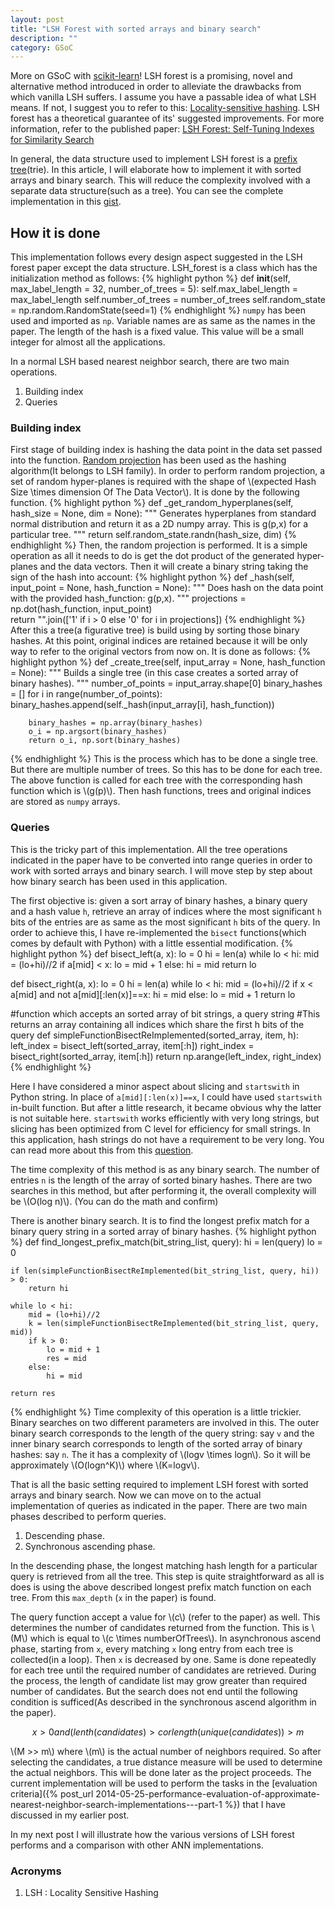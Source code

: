 ```yaml
---
layout: post
title: "LSH Forest with sorted arrays and binary search"
description: ""
category: GSoC
---
```

More on GSoC with [scikit-learn](http://scikit-learn.org/stable/index.html)! LSH forest is a promising, novel and alternative method introduced in order to alleviate the drawbacks from which vanilla LSH suffers. I assume you have a passable idea of what LSH means. If not, I suggest you to refer to this: [Locality-sensitive hashing](http://en.wikipedia.org/wiki/Locality-sensitive_hashing). LSH forest has a theoretical guarantee of its' suggested improvements. For more information, refer to the published paper: [LSH Forest: Self-Tuning Indexes for Similarity Search](http://ilpubs.stanford.edu:8090/678/1/2005-14.pdf)

In general, the data structure used to implement LSH forest is a [prefix tree](http://en.wikipedia.org/wiki/Trie)(trie). In this article, I will elaborate how to implement it with sorted arrays and binary search. This will reduce the complexity involved with a separate data structure(such as a tree). You can see the complete implementation in this [gist](https://gist.github.com/maheshakya/b22f640f67d7b574fd56).

## How it is done

This implementation follows every design aspect suggested in the LSH forest paper except the data structure. LSH_forest is a class which has the initialization method as follows:
{% highlight python %}
    def __init__(self, max_label_length = 32, number_of_trees = 5):
        self.max_label_length = max_label_length
        self.number_of_trees = number_of_trees
        self.random_state = np.random.RandomState(seed=1)
{% endhighlight %}
`numpy` has been used and imported as `np`. Variable names are as same as the names in the paper. The length of the hash is a fixed value. This value will be a small integer for almost all the applications.

In a normal LSH based nearest neighbor search, there are two main operations. 

1. Building index
2. Queries

### Building index

First stage of building index is hashing the data point in the data set passed into the function. [Random projection](http://en.wikipedia.org/wiki/Locality-sensitive_hashing#Random_projection) has been used as the hashing algorithm(It belongs to LSH family). In order to perform random projection, a set of random hyper-planes is required with the shape of \\(expected Hash Size \times dimension Of The Data Vector\\). It is done by the following function. 
{% highlight python %}
    def _get_random_hyperplanes(self, hash_size = None, dim = None):
        """ 
        Generates hyperplanes from standard normal distribution  and return 
        it as a 2D numpy array. This is g(p,x) for a particular tree.
        """
        return self.random_state.randn(hash_size, dim) 
{% endhighlight %}
Then, the random projection is performed. It is a simple operation as all it needs to do is get the dot product of the generated hyper-planes and the data vectors. Then it will create a binary string taking the sign of the hash into account:
{% highlight python %}
    def _hash(self, input_point = None, hash_function = None):
        """
        Does hash on the data point with the provided hash_function: g(p,x).
        """
        projections = np.dot(hash_function, input_point)             
        return "".join(['1' if i > 0 else '0' for i in projections])
{% endhighlight %}
After this a tree(a figurative tree) is build using by sorting those binary hashes. At this point, original indices are retained because it will be only way to refer to the original vectors from now on. It is done as follows:
{% highlight python %}
    def _create_tree(self, input_array = None, hash_function = None):
        """
        Builds a single tree (in this case creates a sorted array of 
        binary hashes).
        """
        number_of_points = input_array.shape[0]
        binary_hashes = []
        for i in range(number_of_points):
            binary_hashes.append(self._hash(input_array[i], hash_function))
        
        binary_hashes = np.array(binary_hashes)
        o_i = np.argsort(binary_hashes)
        return o_i, np.sort(binary_hashes)
{% endhighlight %}
This is the process which has to be done a single tree. But there are multiple number of trees. So this has to be done for each tree. The above function is called for each tree with the corresponding hash function which is \\(g(p)\\). Then hash functions, trees and original indices are stored as `numpy` arrays.

### Queries

This is the tricky part of this implementation. All the tree operations indicated in the paper have to be converted into range queries in order to work with sorted arrays and binary search. I will move step by step about how binary search has been used in this application. 

The first objective is: given a sort array of binary hashes, a binary query and a hash value `h`, retrieve an array of indices where the most significant `h` bits of the entries are as same as the most significant `h` bits of the query. In order to achieve this, I have re-implemented the `bisect` functions(which comes by default with Python) with a little essential modification.
{% highlight python %}
def bisect_left(a, x):
    lo = 0
    hi = len(a)
    while lo < hi:
        mid = (lo+hi)//2
        if a[mid] < x:
            lo = mid + 1
        else:
            hi = mid
    return lo
            
def bisect_right(a, x):
    lo = 0
    hi = len(a)
    while lo < hi:
        mid = (lo+hi)//2
        if x < a[mid] and not a[mid][:len(x)]==x:
            hi = mid
        else:
            lo = mid + 1
    return lo

#function which accepts an sorted array of bit strings, a query string
#This returns an array containing all indices which share the first h bits of the query
def simpleFunctionBisectReImplemented(sorted_array, item, h):
    left_index = bisect_left(sorted_array, item[:h])
    right_index = bisect_right(sorted_array, item[:h])
    return np.arange(left_index, right_index) 
{% endhighlight %}

Here I have considered a minor aspect about slicing and `startswith` in Python string. In place of `a[mid][:len(x)]==x`, I could have used `startswith` in-built function. But after a little research, it became obvious why the latter is not suitable here. `startswith` works efficiently with very long strings, but slicing has been optimized from C level for efficiency for small strings. In this application, hash strings do not have a requirement to be very long. You can read more about this from this [question](http://stackoverflow.com/questions/13270888/why-is-startswith-slower-than-slicing).

The time complexity of this method is as any binary search. The number of entries `n` is the length of the array of sorted binary hashes. There are two searches in this method, but after performing it, the overall complexity will be \\(O(log n)\\). (You can do the math and confirm)

There is another binary search. It is to find the longest prefix match for a binary query string in a sorted array of binary hashes.
{% highlight python %}
def find_longest_prefix_match(bit_string_list, query):
    hi = len(query)
    lo = 0
    
    if len(simpleFunctionBisectReImplemented(bit_string_list, query, hi)) > 0:
        return hi
    
    while lo < hi:
        mid = (lo+hi)//2        
        k = len(simpleFunctionBisectReImplemented(bit_string_list, query, mid))
        if k > 0:
            lo = mid + 1
            res = mid
        else:
            hi = mid            
        
    return res
{% endhighlight %}
Time complexity of this operation is a little trickier. Binary searches on two different parameters are involved in this. The outer binary search corresponds to the length of the query string: say `v` and the inner binary search corresponds to length of the sorted array of binary hashes: say `n`. The it has a complexity of \\(logv \times logn\\). So it will be approximately \\(O(logn^K)\\) where \\(K=logv\\).

That is all the basic setting required to implement LSH forest with sorted arrays and binary search. Now we can move on to the actual implementation of queries as indicated in the paper. There are two main phases described to perform queries.

1. Descending phase.
2. Synchronous ascending phase. 

In the descending phase, the longest matching hash length for a particular query is retrieved from all the tree. This step is quite straightforward as all is does is using the above described longest prefix match function on each tree. From this `max_depth` (`x` in the paper) is found.

The query function accept a value for \\(c\\) (refer to the paper) as well. This determines the number of candidates returned from the function. This is \\(M\\) which is equal to \\(c \times numberOfTrees\\). In asynchronous ascend phase, starting from `x`, every matching `x` long entry from each tree is collected(in a loop). Then `x` is decreased by one. Same is done repeatedly for each tree until the required number of candidates are retrieved. During the process, the length of candidate list may grow greater than required number of candidates. But the search does not end until the following condition is sufficed(As described in the synchronous ascend algorithm in the paper).

$$x>0 and (lenth(candidates) > c or length(unique(candidates)) > m$$

\\(M >> m\\) where \\(m\\) is the actual number of neighbors required. So after selecting the candidates, a true distance measure will be used to determine the actual neighbors. This will be done later as the project proceeds. The current implementation will be used to perform the tasks in the [evaluation criteria]({% post_url 2014-05-25-performance-evaluation-of-approximate-nearest-neighbor-search-implementations---part-1 %}) that I have discussed in my earlier post. 

In my next post I will illustrate how the various versions of LSH forest performs and a comparison with other ANN implementations. 

### Acronyms

1. LSH : Locality Sensitive Hashing
